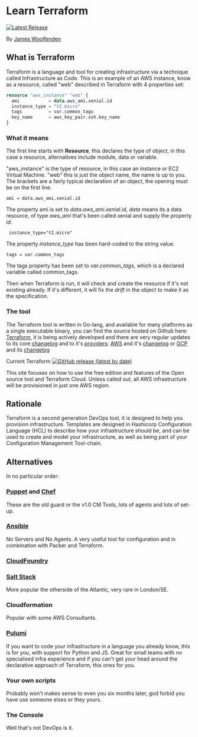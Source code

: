 # Learn Terraform

[![Latest Release](https://img.shields.io/github/v/tag/jameswoolfenden/learn-terraform.svg)](https://github.com/JamesWoolfenden/learn-terraform)

By [James Woolfenden](https://www.linkedin.com/in/jameswoolfenden/)

## What is Terraform

Terraform is a language and tool for creating infrastructure via a technique called Infrastructure as Code.
This is an example of an AWS instance, know as a resource, called "web" described in Terraform with 4 properties set:

```terraform
resource "aws_instance" "web" {
  ami           = data.aws_ami.xenial.id
  instance_type = "t2.micro"
  tags          = var.common_tags
  key_name      = aws_key_pair.ssh.key_name
}
```

### What it means

The first line starts with **Resource**, this declares the type of object, in this case a resource, alternatives include module, data or variable.

"aws_instance" is the type of resource, in this case an instance or EC2 Virtual Machine.
"web" this is just the object name, the name is up to you. The brackets are a fairly typical declaration of an object, the opening must be on the first line.

`ami = data.aws_ami.xenial.id`

The property ami is set to _data.aws_ami.xenial.id_, _data_ means its a data resource, of type _aws_ami_ that's been called xenial and supply the property _id_.

` instance_type="t2.micro"`

The property _instance_type_ has been hard-coded to the string value.

`tags = var.common_tags`

The tags property has been set to _var.common_tags_, which is a declared variable called common_tags.

Then when Terraform is run, it will check and create the resource if it's not existing already. If it's different, it will fix the _drift_ in the object to make it as the specification.

### The tool

The Terraform tool is written in Go-lang, and available for many platforms as a single executable binary, you can find the source hosted on Github here:
[Terraform](https://github.com/hashicorp/terraform), it is being actively developed and there are very regular updates to its core [changelog](https://github.com/hashicorp/terraform/blob/master/CHANGELOG.md)
and to it's [providers](https://github.com/terraform-providers):
[AWS](https://github.com/terraform-providers/terraform-provider-aws) and it's
[changelog](https://github.com/terraform-providers/terraform-provider-aws/blob/master/CHANGELOG.md)
or
[GCP](https://github.com/terraform-providers/terraform-provider-google) and its
[changelog](https://github.com/terraform-providers/terraform-provider-google/blob/master/CHANGELOG.md)

Current Terraform [![GitHub release (latest by date)](https://img.shields.io/github/v/release/hashicorp/terraform)](https://github.com/hashicorp/terraform/releases/latest)

This site focuses on how to use the free edition and features of the Open source tool and Terraform Cloud.
Unless called out, all AWS infrastructure will be provisioned in just one AWS region.

## Rationale

Terraform is a second generation DevOps tool, it is designed to help you provision infrastructure.
Templates are designed in Hashicorp Configuration Language (HCL) to describe how your infrastructure should be, and can be used to create and model your infrastructure, as well as being part of your Configuration Management Tool-chain.

## Alternatives

In no particular order:

### [Puppet](https://puppet.com/) and [Chef](https://www.chef.io/)

These are the old guard or the v1.0 CM Tools, lots of agents and lots of set-up.

### [Ansible](https://www.ansible.com/)

No Servers and No Agents. A very useful tool for configuration and in combination with Packer and Terraform.

### [CloudFoundry](https://www.cloudfoundry.org/)

### [Salt Stack](https://www.saltstack.com/)

More popular the otherside of the Atlantic, very rare in London/SE.

### Cloudformation

Popular with some AWS Consultants.

### [Pulumi](https://www.pulumi.com/)

If you want to code your infrastructure in a language you already know, this is for you, with support for Python and JS. Great for small teams with no specialised infra experience and if you can't get your head around the declarative approach of Terraform, this ones for you.

### Your own scripts

Probably won't makes sense to even you six months later, god forbid you have use someone elses or they yours.

### The Console

Well that's not DevOps is it.
